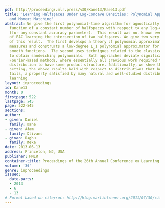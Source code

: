 ```yaml
---
pdf: http://proceedings.mlr.press/v30/Kane13/Kane13.pdf
title: 'Learning Halfspaces Under Log-Concave Densities: Polynomial Approximations
  and Moment Matching'
abstract: We give the first polynomial-time algorithm for agnostically learning any
  function of a constant number of halfspaces with respect to any log-concave distribution
  (for any constant accuracy parameter).  This result was not known even for the case
  of PAC learning the intersection of two halfspaces. We give two very different proofs
  of this result.  The first develops a theory of polynomial approximation for log-concave
  measures and constructs a low-degree L_1 polynomial approximator for sufficiently
  smooth functions.  The second uses techniques related to the classical moment problem
  to obtain sandwiching polynomials.  Both approaches deviate significantly from known
  Fourier-based methods, where essentially all previous work required the underlying
  distribution to have some product structure. Additionally, we show that in the smoothed-analysis
  setting, the above results hold with respect to distributions that have sub-exponential
  tails, a property satisfied by many natural and well-studied distributions in machine
  learning.
layout: inproceedings
id: Kane13
month: 0
firstpage: 522
lastpage: 545
page: 522-545
sections: 
author:
- given: Daniel
  family: Kane
- given: Adam
  family: Klivans
- given: Raghu
  family: Meka
date: 2013-06-13
address: Princeton, NJ, USA
publisher: PMLR
container-title: Proceedings of the 26th Annual Conference on Learning Theory
volume: '30'
genre: inproceedings
issued:
  date-parts:
  - 2013
  - 6
  - 13
# Format based on citeproc: http://blog.martinfenner.org/2013/07/30/citeproc-yaml-for-bibliographies/
---
```

